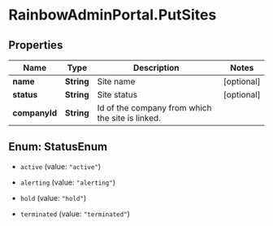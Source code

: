 # RainbowAdminPortal.PutSites

## Properties

Name | Type | Description | Notes
------------ | ------------- | ------------- | -------------
**name** | **String** | Site name | [optional] 
**status** | **String** | Site status | [optional] 
**companyId** | **String** | Id of the company from which the site is linked. | 



## Enum: StatusEnum


* `active` (value: `"active"`)

* `alerting` (value: `"alerting"`)

* `hold` (value: `"hold"`)

* `terminated` (value: `"terminated"`)




